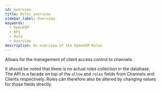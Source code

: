 ```yaml
---
id: overview
title: Roles overview
sidebar_label: Overview
keywords:
  - OpenHIM
  - API
  - Role
  - Overview
description: An overview of the OpenHIM Roles
---
```


Allows for the management of client access control to channels.

It should be noted that there is no actual roles collection in the database. The API is a facade on top of the `allow` and `roles` fields from Channels and Clients respectively. Roles can therefore also be altered by changing values for those fields directly.
